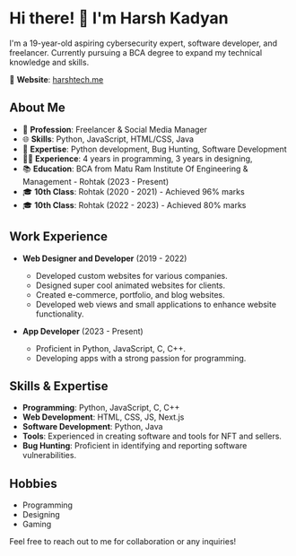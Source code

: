 <!-- Replace the placeholders with your actual information and add animations and links as desired. -->

# Hi there! 👋 I'm Harsh Kadyan

I'm a 19-year-old aspiring cybersecurity expert, software developer, and freelancer. Currently pursuing a BCA degree to expand my technical knowledge and skills.

🔗 **Website**: [harshtech.me](http://harshtech.me)

## About Me

- 💼 **Profession**: Freelancer & Social Media Manager
- 🌐 **Skills**: Python, JavaScript, HTML/CSS, Java
- 🌟 **Expertise**: Python development, Bug Hunting, Software Development
- 👩‍💻 **Experience**: 4 years in programming, 3 years in designing,
- 📚 **Education**: BCA from Matu Ram Institute Of Engineering & Management - Rohtak (2023 - Present)
- 🎓 **10th Class**: Rohtak (2020 - 2021) - Achieved 96% marks
- 🎓 **10th Class**: Rohtak (2022 - 2023) - Achieved 80% marks

## Work Experience

- **Web Designer and Developer** (2019 - 2022)
  - Developed custom websites for various companies.
  - Designed super cool animated websites for clients.
  - Created e-commerce, portfolio, and blog websites.
  - Developed web views and small applications to enhance website functionality.

- **App Developer** (2023 - Present)
  - Proficient in Python, JavaScript, C, C++.
  - Developing apps with a strong passion for programming.

## Skills & Expertise

- **Programming**: Python, JavaScript, C, C++
- **Web Development**: HTML, CSS, JS, Next.js
- **Software Development**: Python, Java
- **Tools**: Experienced in creating software and tools for NFT and sellers.
- **Bug Hunting**: Proficient in identifying and reporting software vulnerabilities.

## Hobbies

- Programming
- Designing
- Gaming

Feel free to reach out to me for collaboration or any inquiries!

<!-- Add your CSS and JavaScript animations here to make the README more animated and engaging. -->
